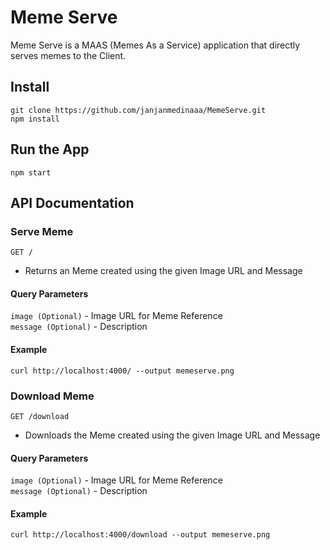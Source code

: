 # Meme Serve 
Meme Serve is a MAAS (Memes As a Service) application that directly serves memes to the Client.

## Install
```
git clone https://github.com/janjanmedinaaa/MemeServe.git
npm install
```

## Run the App
```
npm start
```

## API Documentation

### Serve Meme

`GET /`
- Returns an Meme created using the given Image URL and Message

#### Query Parameters
`image (Optional)` - Image URL for Meme Reference <br />
`message (Optional)` - Description 

#### Example
```
curl http://localhost:4000/ --output memeserve.png
```

### Download Meme

`GET /download`
- Downloads the Meme created using the given Image URL and Message

#### Query Parameters
`image (Optional)` - Image URL for Meme Reference <br />
`message (Optional)` - Description 

#### Example
```
curl http://localhost:4000/download --output memeserve.png
```
